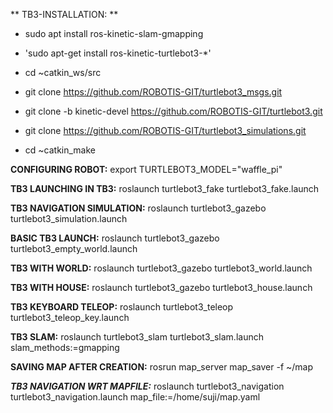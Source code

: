 ** TB3-INSTALLATION: **
* sudo apt install ros-kinetic-slam-gmapping
* 'sudo apt-get install ros-kinetic-turtlebot3-*'

* cd ~catkin_ws/src
* git clone https://github.com/ROBOTIS-GIT/turtlebot3_msgs.git
* git clone -b kinetic-devel https://github.com/ROBOTIS-GIT/turtlebot3.git
* git clone https://github.com/ROBOTIS-GIT/turtlebot3_simulations.git
* cd ~catkin_make

**CONFIGURING ROBOT:**
export TURTLEBOT3_MODEL="waffle_pi"

**TB3 LAUNCHING IN TB3:**
roslaunch turtlebot3_fake turtlebot3_fake.launch

**TB3 NAVIGATION SIMULATION:**
roslaunch turtlebot3_gazebo turtlebot3_simulation.launch

**BASIC TB3 LAUNCH:**
roslaunch turtlebot3_gazebo turtlebot3_empty_world.launch

**TB3 WITH WORLD:**
roslaunch turtlebot3_gazebo turtlebot3_world.launch

**TB3 WITH HOUSE:**
roslaunch turtlebot3_gazebo turtlebot3_house.launch

**TB3 KEYBOARD TELEOP:**
roslaunch turtlebot3_teleop turtlebot3_teleop_key.launch

**TB3 SLAM:**
roslaunch turtlebot3_slam turtlebot3_slam.launch slam_methods:=gmapping

**SAVING MAP AFTER CREATION:**
rosrun map_server map_saver -f ~/map

***TB3 NAVIGATION WRT MAPFILE:***
roslaunch turtlebot3_navigation turtlebot3_navigation.launch map_file:=/home/suji/map.yaml
